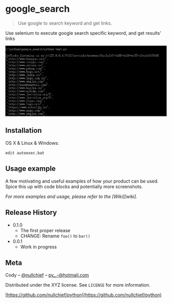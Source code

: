 # google_search
> Use google to search keyword and get links.

Use selenium to execute google search specific keyword, and get results' links

![](header.png)

## Installation

OS X & Linux & Windows:

```
edit autoexec.bat
```

## Usage example

A few motivating and useful examples of how your product can be used. Spice this up with code blocks and potentially more screenshots.

_For more examples and usage, please refer to the [Wiki][wiki]._


## Release History

* 0.1.0
    * The first proper release
    * CHANGE: Rename `foo()` to `bar()`
* 0.0.1
    * Work in progress

## Meta

Cody – [@nullchief](https://twitter.com/nullchief) – py_.-@hotmail.com

Distributed under the XYZ license. See ``LICENSE`` for more information.

[https://github.com/nullchief/python](https://github.com/nullchief/python)



